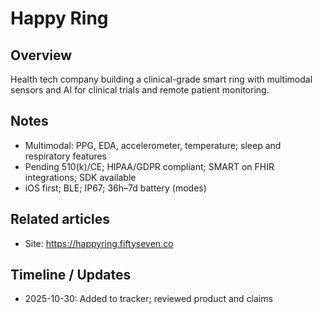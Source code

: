# Happy Ring

## Overview
Health tech company building a clinical-grade smart ring with multimodal sensors and AI for clinical trials and remote patient monitoring.

## Notes
- Multimodal: PPG, EDA, accelerometer, temperature; sleep and respiratory features
- Pending 510(k)/CE; HIPAA/GDPR compliant; SMART on FHIR integrations; SDK available
- iOS first; BLE; IP67; 36h–7d battery (modes)

## Related articles
- Site: https://happyring.fiftyseven.co

## Timeline / Updates
- 2025-10-30: Added to tracker; reviewed product and claims
